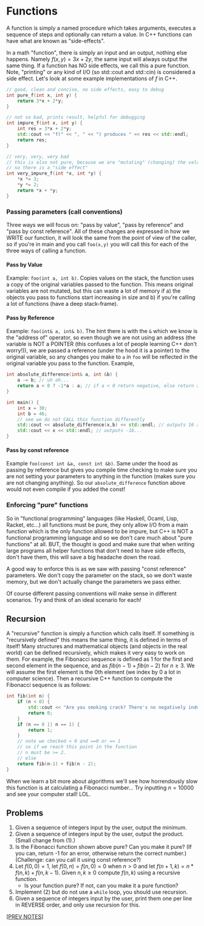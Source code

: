 # Functions

A function is simply a named procedure which takes arguments, executes a sequence of steps and optionally can return a value. In C++ functions can have what are known as "side-effects". 

In a math "function", there is simply an input and an output, nothing else happens. Namely $f(x,y) = 3x+2y$, the same input will always output the same thing. If a function has NO side effects, we call this a pure function. Note, "printing" or any kind of I/O (so std::cout and std::cin) is considered a side effect. Let's look at some example implementations of $f$ in C++.  

```cpp 
// good, clean and concise, no side effects, easy to debug
int pure_f(int x, int y) {
    return 3*x + 2*y;
}

// not so bad, prints result, helpful for debugging
int impure_f(int x, int y) {
    int res = 3*x + 2*y;
    std::cout << "f(" << ", " << ") produces " << res << std::endl;
    return res;
}

// very, very, very bad
// this is also not pure, because we are "mutating" (changing) the values of int*x and int*y
// so there is a "side effect"
int very_impure_f(int *x, int *y) {
    *x *= 3;
    *y *= 2;
    return *x + *y;
}
```

### Passing parameters (call conventions)

Three ways we will focus on: "pass by value", "pass by reference" and "pass by const reference". All of these changes are expressed in how we WRITE our function, it will look the same from the point of view of the caller, so if you're in main and you call `foo(x,y)` you will call this for each of the three ways of calling a function.

#### Pass by Value
Example: `foo(int a, int b)`. Copies values on the stack, the function uses a copy of the original variables passed to the function. This means original variables are not mutated, but this can waste a lot of memory if a) the objects you pass to functions start increasing in size and b) if you're calling a lot of functions (have a deep stack-frame).

#### Pass by Reference
Example: `foo(int& a, int& b)`. The hint there is with the `&` which we know is the "address of" operator, so even though we are not using an address (the variable is NOT a POINTER (this confuses a lot of people learning C++ don't worry!)), we are passed a reference (under the hood it is a pointer) to the original variable, so any changes you make to `a` in `foo` will be reflected in the original variable you pass to the function. Example,

```cpp
int absolute_difference(int& a, int &b) {
    a -= b; // uh oh...
    return a < 0 ? -1*a : a; // if a < 0 return negative, else return a which must be >=0
}

int main() {
    int x = 30;
    int b = 46;
    // see we do not CALL this function differently
    std::cout << absolute_difference(x,b) << std::endl; // outputs 16 as desired
    std::cout << x << std::endl; // outputs -16... 
}
```

#### Pass by const reference

Example `foo(const int &a, const int &b)`. Same under the hood as passing by reference but gives you compile time checking to make sure you are not setting your parameters to anything in the function (makes sure you are not changing anything). So our `absolute_difference` function above would not even compile if you added the const! 

### Enforcing "pure" functions

So in "functional programming" languages (like Haskell, Ocaml, Lisp, Racket, etc...) all functions must be pure, they only allow I/O from a main function which is the only function allowed to be impure, but C++ is NOT a functional programming language and so we don't care much about "pure functions" at all. BUT, the thought is good and make sure that when writing large programs all helper functions that don't need to have side effects, don't have them, this will save a big headache down the road.

A good way to enforce this is as we saw with passing "const reference" parameters. We don't copy the parameter on the stack, so we don't waste memory, but we don't actually change the parameters we pass either. 

Of course different passing conventions will make sense in different scenarios. Try and think of an ideal scenario for each!


## Recursion 

A "recursive" function is simply a function which calls itself. If something is "recursively defined" this means the same thing, it is defined in terms of itself! Many structures and mathematical objects (and objects in the real world) can be defined recursively, which makes it very easy to work on them. For example, the Fibonacci sequence is defined as 1 for the first and second element in the sequence, and as $fib(n-1) + fib(n-2)$ for $n\geq 3$. We will assume the first element is the 0th element (we index by 0 a lot in computer science). Then a recursive C++ function to compute the Fibonacci sequence is as follows:

```cpp
int fib(int n) {
    if (n < 0) {
        std::cout << "Are you smoking crack? There's no negatively indexed Fibonacci numbers";
        return 0;
    }
    if (n == 0 || n == 1) {
        return 1;
    }
    // note we checked < 0 and ==0 or == 1
    // so if we reach this point in the function
    // n must be >= 2.
    // else 
    return fib(n-1) + fib(n - 2);
}
```

When we learn a bit more about algorithms we'll see how horrendously slow this function is at calculating a Fibonacci number... Try inputting $n = 10000$ and see your computer stall! LOL. 


## Problems

1. Given a sequence of integers input by the user, output the minimum.
2. Given a sequence of integers input by the user, output the product. (Small change from (1).)
3. Is the Fibonacci function shown above pure? Can you make it pure? (If you can, return -1 for an error, otherwise return the correct number.) (Challenge: can you call it using const reference?)
4. Let $f(0,0) = 1$, let $f(0,n) = f(n, 0) = 0$ when $n > 0$ and let $f(n+1, k) = n*f(n,k)+f(n,k-1)$. Given $n,k\geq 0$ compute $f(n,k)$ using a recursive function.
    * Is your function pure? If not, can you make it a pure function? 
5. Implement (2) but do not use a `while` loop, you should use recursion.
6. Given a sequence of integers input by the user, print them one per line in REVERSE order, and only use recursion for this.

[[PREV NOTES](./03_stdin.md)] <!-- [[NEXT NOTES](./05_pointers.md)] -->

